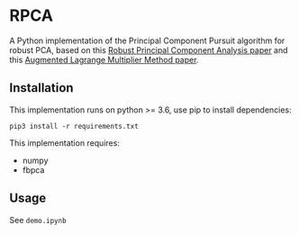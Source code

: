 # RPCA
A Python implementation of the Principal Component Pursuit algorithm for robust PCA, based on this [Robust Principal Component Analysis paper](rpca_paper.pdf) and this [Augmented Lagrange Multiplier Method paper](almm_paper.pdf).

## Installation
This implementation runs on python >= 3.6, use pip to install dependencies:
```
pip3 install -r requirements.txt
```
This implementation requires:
 - numpy
 - fbpca
 
 ## Usage
 See `demo.ipynb`
